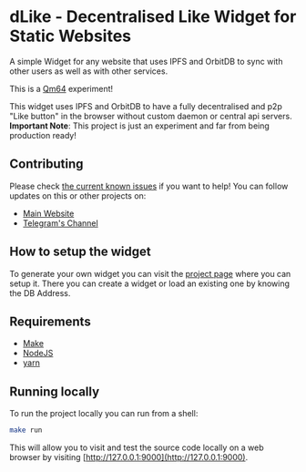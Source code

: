 # dLike - Decentralised Like Widget for Static Websites
A simple Widget for any website that uses IPFS and OrbitDB to sync with other
users as well as with other services.

This is a [Qm64](https://qm64.tech) experiment!

This widget uses IPFS and OrbitDB to have a fully decentralised and p2p 
"Like button" in the browser without custom daemon or central api servers. 
**Important Note**: This project is just an experiment and far from being 
production ready! 

## Contributing

Please check [the current known issues](https://gitlab.com/Qm64/dlike/-/issues)
if you want to help! You can follow updates on this or other projects on:

- [Main Website](https://qm64.tech)
- [Telegram's Channel](https://t.me/qm64updates)

## How to setup the widget
To generate your own widget you can visit the 
[project page](https://dlike.qm64.tech/) where you can setup it.
There you can create a widget or load an existing one by knowing the DB Address.

## Requirements

- [Make](https://www.gnu.org/software/make/)
- [NodeJS](https://nodejs.org/en/)
- [yarn](https://yarnpkg.com/)

## Running locally
To run the project locally you can run from a shell:

```bash
make run 
```

This will allow you to visit and test the source code locally on a web browser
by visiting [http://127.0.0.1:9000](http://127.0.0.1:9000).
